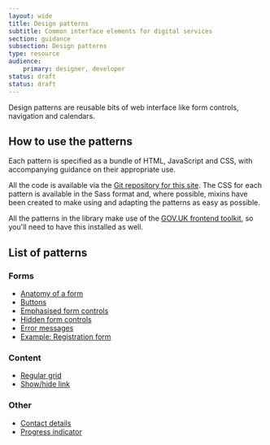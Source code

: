 ```yaml
---
layout: wide
title: Design patterns
subtitle: Common interface elements for digital services
section: guidance
subsection: Design patterns
type: resource
audience:
    primary: designer, developer
status: draft
status: draft
---
```


Design patterns are reusable bits of web interface like form controls, navigation and calendars.

## How to use the patterns

Each pattern is specified as a bundle of HTML, JavaScript and CSS, with accompanying guidance on
their appropriate use.

All the code is available via the [Git repository for this site](). The CSS for each pattern
is available in the Sass format and, where possible, mixins have been created to make using and
adapting the patterns as easy as possible.

All the patterns in the library make use of the [GOV.UK frontend toolkit](/templates-and-code/sass-repositories.html), so you'll need to have this installed as well.

## List of patterns

### Forms

* [Anatomy of a form](form-anatomy.html)
* [Buttons](/design-patterns/buttons.html)
* [Emphasised form controls](/design-patterns/emphasised-form-controls.html)
* [Hidden form controls](/design-patterns/hidden-form-controls.html)
* [Error messages](/design-patterns/errormessages.html)
* [Example: Registration form](/design-patterns/registration-form.html)

### Content

* [Regular grid](/design-patterns/regular-grid.html)
* [Show/hide link](/design-patterns/show-hide.html)

### Other

* [Contact details](/design-patterns/contact-details.html)
* [Progress indicator](/design-patterns/progress-indicator.html)



